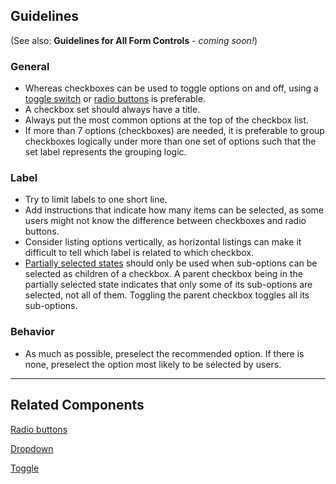 ## Guidelines

(See also: **Guidelines for All Form Controls** - _coming soon!_)

### General

-   Whereas checkboxes can be used to toggle options on and off, using a [toggle switch](#/components/FlatSelect) or [radio buttons](#/components/Radio) is preferable.
-   A checkbox set should always have a title.
-   Always put the most common options at the top of the checkbox list.
-   If more than 7 options (checkboxes) are needed, it is preferable to group checkboxes logically under more than one set of options such that the set label represents the grouping logic.

### Label

-   Try to limit labels to one short line.
-   Add instructions that indicate how many items can be selected, as some users might not know the difference between checkboxes and radio buttons.
-   Consider listing options vertically, as horizontal listings can make it difficult to tell which label is related to which checkbox.
-   [Partially selected states](#/components/Checkbox) should only be used when sub-options can be selected as children of a checkbox. A parent checkbox being in the partially selected state indicates that only some of its sub-options are selected, not all of them. Toggling the parent checkbox toggles all its sub-options.

### Behavior

-   As much as possible, preselect the recommended option. If there is none, preselect the option most likely to be selected by users.

---

## Related Components

[Radio buttons](#/components/Radio)

[Dropdown](#/components/DropdownSearch)

[Toggle](#/components/FlatSelect)
